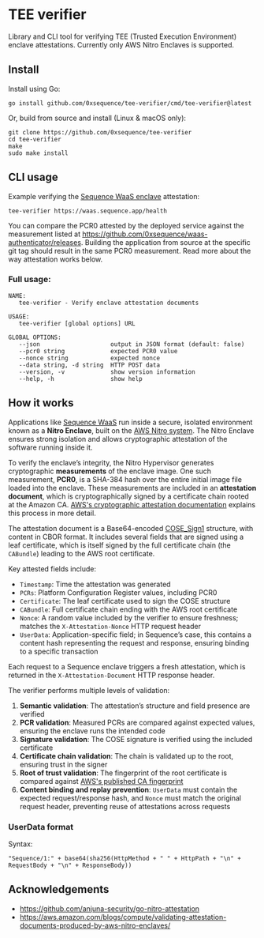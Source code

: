 # TEE verifier

Library and CLI tool for verifying TEE (Trusted Execution Environment) enclave attestations. Currently only AWS Nitro Enclaves is supported.

## Install

Install using Go:

```
go install github.com/0xsequence/tee-verifier/cmd/tee-verifier@latest
```

Or, build from source and install (Linux & macOS only):

```
git clone https://github.com/0xsequence/tee-verifier
cd tee-verifier
make
sudo make install
```

## CLI usage

Example verifying the [Sequence WaaS enclave](https://github.com/0xsequence/waas-authenticator) attestation:

```
tee-verifier https://waas.sequence.app/health
```

You can compare the PCR0 attested by the deployed service against the measurement listed at https://github.com/0xsequence/waas-authenticator/releases. Building the application from source at the specific git tag should result in the same PCR0 measurement. Read more about the way attestation works below.

### Full usage:

```
NAME:
   tee-verifier - Verify enclave attestation documents

USAGE:
   tee-verifier [global options] URL

GLOBAL OPTIONS:
   --json                    output in JSON format (default: false)
   --pcr0 string             expected PCR0 value
   --nonce string            expected nonce
   --data string, -d string  HTTP POST data
   --version, -v             show version information
   --help, -h                show help
```

## How it works

Applications like [Sequence WaaS](https://github.com/0xsequence/waas-authenticator) run inside a secure, isolated environment known as a **Nitro Enclave**, built on the [AWS Nitro system](https://aws.amazon.com/ec2/nitro/). The Nitro Enclave ensures strong isolation and allows cryptographic attestation of the software running inside it.

To verify the enclave’s integrity, the Nitro Hypervisor generates cryptographic **measurements** of the enclave image. One such measurement, **PCR0**, is a SHA-384 hash over the entire initial image file loaded into the enclave. These measurements are included in an **attestation document**, which is cryptographically signed by a certificate chain rooted at the Amazon CA. [AWS's cryptographic attestation documentation](https://docs.aws.amazon.com/enclaves/latest/user/set-up-attestation.html) explains this process in more detail.

The attestation document is a Base64-encoded [COSE_Sign1](https://datatracker.ietf.org/doc/html/rfc8152) structure, with content in CBOR format. It includes several fields that are signed using a leaf certificate, which is itself signed by the full certificate chain (the `CABundle`) leading to the AWS root certificate.

Key attested fields include:

- `Timestamp`: Time the attestation was generated
- `PCRs`: Platform Configuration Register values, including PCR0
- `Certificate`: The leaf certificate used to sign the COSE structure
- `CABundle`: Full certificate chain ending with the AWS root certificate
- `Nonce`: A random value included by the verifier to ensure freshness; matches the `X-Attestation-Nonce` HTTP request header
- `UserData`: Application-specific field; in Sequence’s case, this contains a content hash representing the request and response, ensuring binding to a specific transaction

Each request to a Sequence enclave triggers a fresh attestation, which is returned in the `X-Attestation-Document` HTTP response header.

The verifier performs multiple levels of validation:

1. **Semantic validation**: The attestation’s structure and field presence are verified
2. **PCR validation**: Measured PCRs are compared against expected values, ensuring the enclave runs the intended code
3. **Signature validation**: The COSE signature is verified using the included certificate
4. **Certificate chain validation**: The chain is validated up to the root, ensuring trust in the signer
5. **Root of trust validation**: The fingerprint of the root certificate is compared against [AWS's published CA fingerprint](https://docs.aws.amazon.com/enclaves/latest/user/verify-root.html#validation-process)
6. **Content binding and replay prevention**: `UserData` must contain the expected request/response hash, and `Nonce` must match the original request header, preventing reuse of attestations across requests


### UserData format

Syntax:

```
"Sequence/1:" + base64(sha256(HttpMethod + " " + HttpPath + "\n" + RequestBody + "\n" + ResponseBody))
```

## Acknowledgements

- https://github.com/anjuna-security/go-nitro-attestation
- https://aws.amazon.com/blogs/compute/validating-attestation-documents-produced-by-aws-nitro-enclaves/



